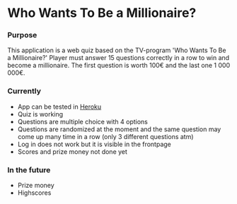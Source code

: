 # Who Wants To Be a Millionaire?
### Purpose

This application is a web quiz based on the TV-program 'Who Wants To Be a Millionaire?'
Player must answer 15 questions correctly in a row to win and become a millionaire. The first question is worth 100€ and the last one 1 000 000€.


### Currently

- App can be tested in [Heroku](https://who-wants-to-be-a-millionair-e.herokuapp.com/)
- Quiz is working
- Questions are multiple choice with 4 options
- Questions are randomized at the moment and the same question may come up many time in a row (only 3 different questions atm)
- Log in does not work but it is visible in the frontpage
- Scores and prize money not done yet

### In the future

- Prize money  
- Highscores
